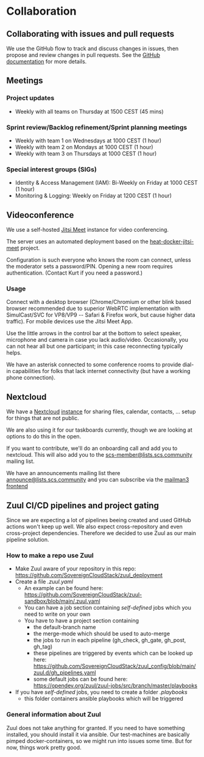 # Collaboration

## Collaborating with issues and pull requests

We use the GitHub flow to track and discuss changes in issues, then propose and
review changes in pull requests. See the
[GitHub documentation](https://docs.github.com/en/free-pro-team@latest/github/collaborating-with-issues-and-pull-requests)
for more details.

## Meetings

### Project updates

- Weekly with all teams on Thursday at 1500 CEST (45 mins)

### Sprint review/Backlog refinement/Sprint planning meetings

- Weekly with team 1 on Wednesdays at 1000 CEST (1 hour)
- Weekly with team 2 on Mondays at 1000 CEST (1 hour)
- Weekly with team 3 on Thursdays at 1000 CEST (1 hour)

### Special interest groups (SIGs)

- Identity & Access Management (IAM): Bi-Weekly on Friday at 1000 CEST (1 hour)
- Monitoring & Logging: Weekly on Friday at 1200 CEST (1 hour)

## Videoconference

We use a self-hosted [Jitsi Meet](https://jitsi.org) instance for video conferencing.

The server uses an automated deployment based on the
[heat-docker-jitsi-meet](https://github.com/garloff/heat-docker-jitsi-meet) project.

Configuration is such everyone who knows the room can connect, unless the moderator
sets a password/PIN. Opening a new room requires authentication. (Contact Kurt if
you need a password.)

### Usage

Connect with a desktop browser (Chrome/Chromium or other blink based browser
recommended due to superior WebRTC implementation with SimulCast/SVC for VP8/VP9 --
Safari & Firefox work, but cause higher data traffic). For mobile devices use
the Jitsi Meet App.

Use the little arrows in the control bar at the bottom to select speaker, microphone
and camera in case you lack audio/video. Occasionally, you can not hear all but
one participant; in this case reconnecting typically helps.

We have an asterisk connected to some conference rooms to provide dial-in capabilities
for folks that lack internet connectivity (but have a working phone connection).

## Nextcloud

We have a [Nextcloud](https://nextcloud.com)
[instance](https://scs.sovereignit.de) for sharing files, calendar, contacts, ...
setup for things that are not public.

We are also using it for our taskboards currently, though we are looking at
options to do this in the open.

If you want to contribute, we'll do an onboarding call and add you to nextcloud.
This will also add you to the scs-member@lists.scs.community mailing list.

We have an announcements mailing list there announce@lists.scs.community and you
can subscribe via the [mailman3 frontend](https://scs.sovereignit.de/mailman3/postorius/lists/)

## Zuul CI/CD pipelines and project gating

Since we are expecting a lot of pipelines beeing created and used GitHub actions won't keep up
well. We also expect cross-repository and even cross-project dependencies. Therefore we decided to
use Zuul as our main pipeline solution.

### How to make a repo use Zuul

- Make Zuul aware of your repository in this repo: https://github.com/SovereignCloudStack/zuul_deployment
- Create a file *.zuul.yaml*
    - An example can be found here: https://github.com/SovereignCloudStack/zuul-sandbox/blob/main/.zuul.yaml
    - You can have a job section containing *self-defined* jobs which you need to write on your own
    - You have to have a project section containing
        - the default-branch name
        - the merge-mode which should be used to auto-merge
        - the jobs to run in each pipeline (gh_check, gh_gate, gh_post, gh_tag)
        - these pipelines are triggered by events which can be looked up here: https://github.com/SovereignCloudStack/zuul_config/blob/main/zuul.d/gh_pipelines.yaml
        - some default jobs can be found here: https://opendev.org/zuul/zuul-jobs/src/branch/master/playbooks
- If you have *self-defined* jobs, you need to create a folder *.playbooks*
    - this folder containers ansible playbooks which will be triggered


### General information about Zuul

Zuul does not take anything for granted. If you need to have something installed,
you should install it via ansible. Our test-machines are basically pimped
docker-containers, so we might run into issues some time. But for now, things work pretty good.
